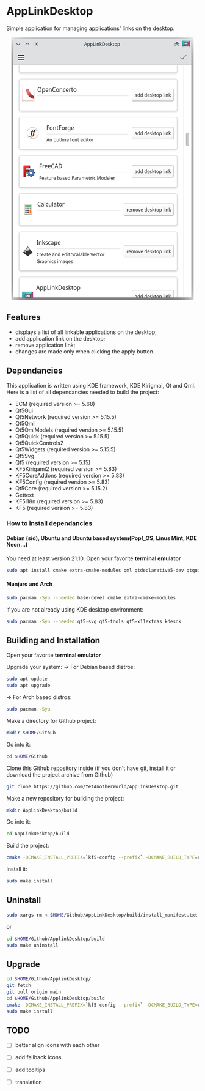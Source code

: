 # AppLinkDesktop

Simple application for managing applications' links on the desktop.
<p align="center">
   <img src="https://github.com/YetAnotherWorld/AppLinkDesktop/blob/main/screenshot/screenshot.png"/>
</p>

## Features

* displays a list of all linkable applications on the desktop;
* add application link on the desktop;
* remove application link;
* changes are made only when clicking the apply button.

## Dependancies

This application is written using KDE framework, KDE Kirigmai, Qt and Qml. Here is a list of all dependancies needed to build the project:

* ECM (required version >= 5.68)
* Qt5Gui
* Qt5Network (required version >= 5.15.5)
* Qt5Qml
* Qt5QmlModels (required version >= 5.15.5)
* Qt5Quick (required version >= 5.15.5)
* Qt5QuickControls2
* Qt5Widgets (required version >= 5.15.5)
* Qt5Svg
* Qt5 (required version >= 5.15)
* KF5Kirigami2 (required version >= 5.83)
* KF5CoreAddons (required version >= 5.83)
* KF5Config (required version >= 5.83)
* Qt5Core (required version >= 5.15.2)
* Gettext
* KF5I18n (required version >= 5.83)
* KF5 (required version >= 5.83)

### How to install dependancies

#### Debian (sid), Ubuntu and Ubuntu based system(Pop!\_OS, Linus Mint, KDE Neon...)

You need at least version 21.10.
Open your favorite **terminal emulator**

```bash
sudo apt install cmake extra-cmake-modules qml qtdeclarative5-dev qtquickcontrols2-5-dev libqt5svg5-dev libkf5coreaddons-dev Libkf5config-dev libkf5i18n-dev gettext
```

#### Manjaro and Arch

```bash
sudo pacman -Syu --needed base-devel cmake extra-cmake-modules
```

if you are not already using KDE desktop environment:

```bash
sudo pacman -Syu --needed qt5-svg qt5-tools qt5-x11extras kdesdk 
```

## Building and Installation

Open your favorite **terminal emulator**

Upgrade your system:
-> For Debian based distros:

```bash
sudo apt update 
sudo apt upgrade
```

-> For Arch based distros:

```bash
sudo pacman -Syu
```

Make a directory for Github project:

```bash
mkdir $HOME/Github
```
Go into it:

```bash
cd $HOME/Github
```
Clone this Github repository inside (if you don't have git, install it or download the project archive from Github)

```bash
git clone https://github.com/YetAnotherWorld/AppLinkDesktop.git
```
Make a new repository for building the project:

```bash
mkdir AppLinkDesktop/build
```

Go into it:

```bash
cd AppLinkDesktop/build
```

Build the project:

```bash
cmake -DCMAKE_INSTALL_PREFIX=`kf5-config --prefix` -DCMAKE_BUILD_TYPE=release ..
```
Install it:

```bash
sudo make install
```

## Uninstall

```bash
sudo xargs rm < $HOME/Github/AppLinkDesktop/build/install_manifest.txt
```

or 

```bash
cd $HOME/Github/ApplinkDesktop/build
sudo make uninstall
```

## Upgrade

```bash
cd $HOME/Github/ApplinkDesktop/
git fetch
git pull origin main
cd $HOME/Github/ApplinkDesktop/build
cmake -DCMAKE_INSTALL_PREFIX=`kf5-config --prefix` -DCMAKE_BUILD_TYPE=release ..
sudo make install
```

## TODO
- [ ] better align icons with each other
- [ ] add fallback icons
- [ ] add tooltips
- [ ] translation

